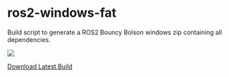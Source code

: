 # ros2-windows-fat
Build script to generate a ROS2 Bouncy Bolson windows zip containing all dependencies.

[![](https://ci.appveyor.com/api/projects/status/github/Bimble/ros2-windows-fat?branch=master&svg=true)](https://ci.appveyor.com/project/Bimble/ros2-windows-fat/branch/master)

[Download Latest Build](https://ci.appveyor.com/api/projectsBimble/ros2-windows-fat/artifacts/output%2Fros.zip?branch=master)
